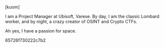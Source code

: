 [kuom]

I am a Project Manager at Ubisoft, Varese. By day, I am the classic Lombard worker, and by night, a crazy creator of OSINT and Crypto CTFs.

Ah yes, I have a passion for space.

65726f730222c7b2
